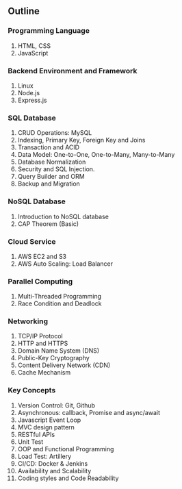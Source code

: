 ## Outline

### Programming Language

1. HTML, CSS
2. JavaScript

### Backend Environment and Framework

1. Linux
2. Node.js
3. Express.js

### SQL Database

1. CRUD Operations: MySQL
2. Indexing, Primary Key, Foreign Key and Joins
3. Transaction and ACID
4. Data Model: One-to-One, One-to-Many, Many-to-Many
5. Database Normalization
6. Security and SQL Injection.
7. Query Builder and ORM
8. Backup and Migration

### NoSQL Database

1. Introduction to NoSQL database
2. CAP Theorem (Basic)

### Cloud Service

1. AWS EC2 and S3
2. AWS Auto Scaling: Load Balancer

### Parallel Computing

1. Multi-Threaded Programming
2. Race Condition and Deadlock

### Networking

1. TCP/IP Protocol
2. HTTP and HTTPS
3. Domain Name System (DNS)
4. Public-Key Cryptography
5. Content Delivery Network (CDN)
6. Cache Mechanism

### Key Concepts

1. Version Control: Git, Github
2. Asynchronous: callback, Promise and async/await
3. Javascript Event Loop
4. MVC design pattern
5. RESTful APIs
6. Unit Test
7. OOP and Functional Programming
8. Load Test: Artillery
9. CI/CD: Docker & Jenkins
10. Availability and Scalability
11. Coding styles and Code Readability
